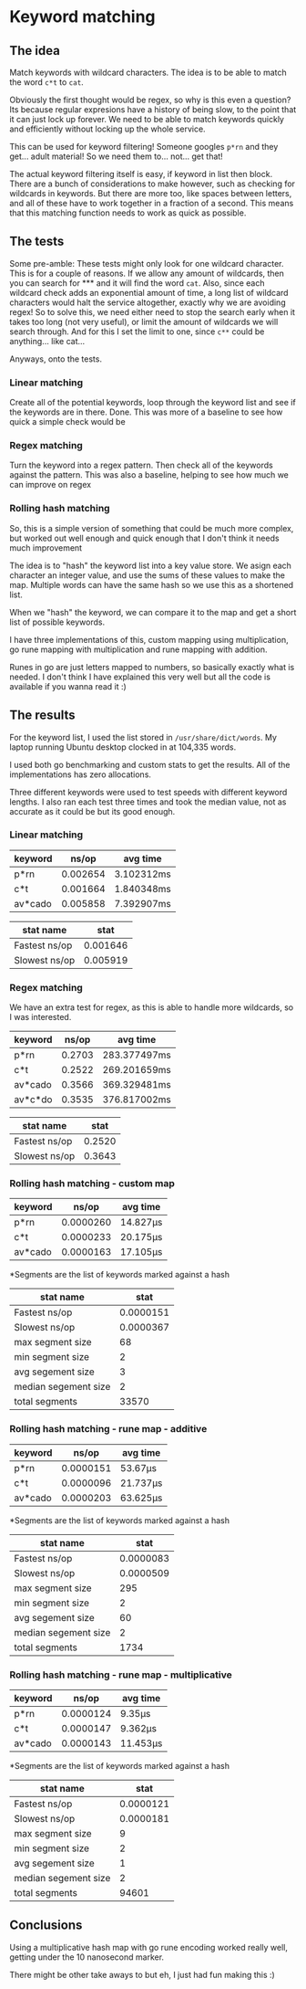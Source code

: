# Keyword matching

## The idea

Match keywords with wildcard characters. The idea is to be able to match the word `c*t` to `cat`.

Obviously the first thought would be regex, so why is this even a question? Its because regular expresions have a history of being slow, to the point that it can just lock up forever. We need to be able to match keywords quickly and efficiently without locking up the whole service.

This can be used for keyword filtering! Someone googles `p*rn` and they get... adult material! So we need them to... not... get that!

The actual keyword filtering itself is easy, if keyword in list then block. There are a bunch of considerations to make however, such as checking for wildcards in keywords. But there are more too, like spaces between letters, and all of these have to work together in a fraction of a second. This means that this matching function needs to work as quick as possible.

## The tests

Some pre-amble: These tests might only look for one wildcard character. This is for a couple of reasons. If we allow any amount of wildcards, then you can search for \*\*\* and it will find the word `cat`.
Also, since each wildcard check adds an exponential amount of time, a long list of wildcard characters would halt the service altogether, exactly why we are avoiding regex!
So to solve this, we need either need to stop the search early when it takes too long (not very useful), or limit the amount of wildcards we will search through. And for this I set the limit to one, since `c**` could be anything... like cat...

Anyways, onto the tests.

### Linear matching

Create all of the potential keywords, loop through the keyword list and see if the keywords are in there. Done.
This was more of a baseline to see how quick a simple check would be

### Regex matching

Turn the keyword into a regex pattern. Then check all of the keywords against the pattern.
This was also a baseline, helping to see how much we can improve on regex

### Rolling hash matching

So, this is a simple version of something that could be much more complex, but worked out well enough and quick enough that I don't think it needs much improvement

The idea is to "hash" the keyword list into a key value store. We asign each character an integer value, and use the sums of these values to make the map. Multiple words can have the same hash so we use this as a shortened list.

When we "hash" the keyword, we can compare it to the map and get a short list of possible keywords.

I have three implementations of this, custom mapping using multiplication, go rune mapping with multiplication and rune mapping with addition.

Runes in go are just letters mapped to numbers, so basically exactly what is needed. I don't think I have explained this very well but all the code is available if you wanna read it :)

## The results

For the keyword list, I used the list stored in `/usr/share/dict/words`. My laptop running Ubuntu desktop clocked in at 104,335 words.

I used both go benchmarking and custom stats to get the results. All of the implementations has zero allocations.

Three different keywords were used to test speeds with different keyword lengths. I also ran each test three times and took the median value, not as accurate as it could be but its good enough.

### Linear matching

| keyword | ns/op | avg time |
| --- | --- | --- |
| p\*rn | 0.002654 | 3.102312ms | 
| c\*t | 0.001664 | 1.840348ms |
| av\*cado | 0.005858 | 7.392907ms |

| stat name | stat |
| --- | --- |
| Fastest ns/op | 0.001646 |
| Slowest ns/op | 0.005919 |

### Regex matching

We have an extra test for regex, as this is able to handle more wildcards, so I was interested.

| keyword | ns/op | avg time |
| --- | --- | --- |
| p\*rn | 0.2703 | 283.377497ms | 
| c\*t | 0.2522 | 269.201659ms |
| av\*cado | 0.3566 | 369.329481ms |
| av\*c\*do  | 0.3535 | 376.817002ms |

| stat name | stat |
| --- | --- |
| Fastest ns/op | 0.2520 |
| Slowest ns/op | 0.3643 |

### Rolling hash matching - custom map

| keyword | ns/op | avg time
| --- | --- | --- |
| p\*rn | 0.0000260 | 14.827µs |
| c\*t | 0.0000233 | 20.175µs |
| av\*cado | 0.0000163 | 17.105µs |

*Segments are the list of keywords marked against a hash

| stat name | stat |
| --- | --- |
| Fastest ns/op | 0.0000151 |
| Slowest ns/op | 0.0000367 |
| max segment size | 68 |
| min segment size | 2 |
| avg segement size | 3 |
| median segement size | 2 |
| total segments | 33570 |

### Rolling hash matching - rune map - additive

| keyword | ns/op | avg time
| --- | --- | --- |
| p\*rn | 0.0000151 | 53.67µs |
| c\*t | 0.0000096 | 21.737µs |
| av\*cado | 0.0000203 | 63.625µs |

*Segments are the list of keywords marked against a hash

| stat name | stat |
| --- | --- |
| Fastest ns/op | 0.0000083 |
| Slowest ns/op | 0.0000509 |
| max segment size | 295 |
| min segment size | 2 |
| avg segement size | 60 |
| median segement size | 2 |
| total segments | 1734 |

### Rolling hash matching - rune map - multiplicative

| keyword | ns/op | avg time |
| --- | --- | --- |
| p\*rn | 0.0000124 | 9.35µs |
| c\*t | 0.0000147 | 9.362µs |
| av\*cado | 0.0000143 | 11.453µs |

*Segments are the list of keywords marked against a hash

| stat name | stat |
| --- | --- |
| Fastest ns/op | 0.0000121 |
| Slowest ns/op | 0.0000181 |
| max segment size | 9 |
| min segment size | 2 |
| avg segement size | 1 |
| median segement size | 2 |
| total segments | 94601 |
## Conclusions

Using a multiplicative hash map with go rune encoding worked really well, getting under the 10 nanosecond marker.

There might be other take aways to but eh, I just had fun making this :)
